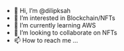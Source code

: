 - 👋 Hi, I’m @dilipksah
- 👀 I’m interested in Blockchain/NFTs
- 🌱 I’m currently learning AWS
- 💞️ I’m looking to collaborate on NFTs
- 📫 How to reach me ...

<!---
dilipksah/dilipksah is a ✨ special ✨ repository because its `README.md` (this file) appears on your GitHub profile.
You can click the Preview link to take a look at your changes.
--->
